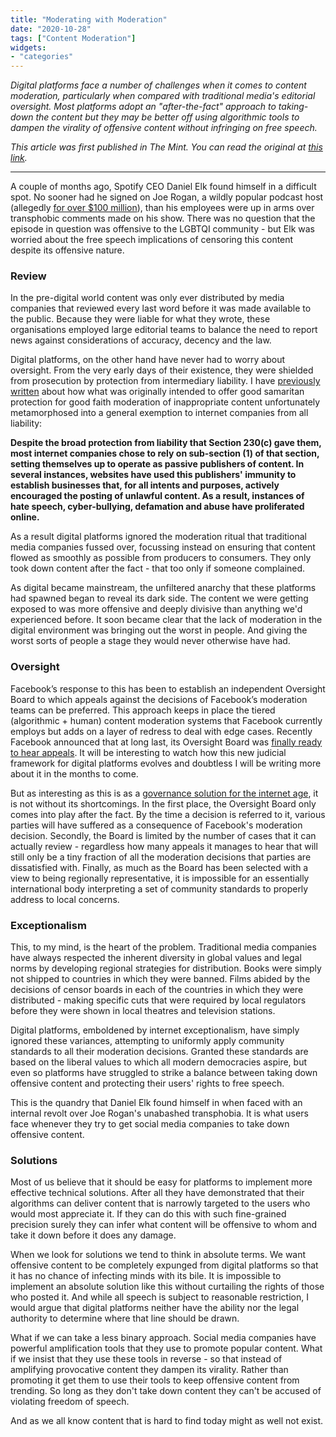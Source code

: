 ```yaml
---
title: "Moderating with Moderation"
date: "2020-10-28"
tags: ["Content Moderation"]
widgets: 
- "categories"
---
```


*Digital platforms face a number of challenges when it comes to content moderation, particularly when compared with traditional media's editorial oversight. Most platforms adopt an "after-the-fact" approach to taking-down the content but they may be better off using algorithmic tools to dampen the virality of offensive content without infringing on free speech.*
<!--more-->
*This article was first published in The Mint. You can read the original at [this link](https://www.livemint.com/opinion/online-views/an-effective-way-to-squash-foul-content-on-social-media-11603811692741.html).*

---

A couple of months ago, Spotify CEO Daniel Elk found himself in a difficult spot. No sooner had he signed on Joe Rogan, a wildly popular podcast host (allegedly [for over $100 million](https://www.wsj.com/articles/spotify-strikes-exclusive-podcast-deal-with-joe-rogan-11589913814)), than his employees were up in arms over transphobic comments made on his show. There was no question that the episode in question was offensive to the LGBTQI community - but Elk was worried about the free speech implications of censoring this content despite its offensive nature.

### Review

In the pre-digital world content was only ever distributed by media companies that reviewed every last word before it was made available to the public. Because they were liable for what they wrote, these organisations employed large editorial teams to balance the need to report news against considerations of accuracy, decency and the law.

Digital platforms, on the other hand have never had to worry about oversight. From the very early days of their existence, they were shielded from prosecution by protection from intermediary liability. I have [previously written](https://www.livemint.com/opinion/columns/shield-online-platforms-for-content-moderation-to-work-11591116270685.html) about how what was originally intended to offer good samaritan protection for good faith moderation of inappropriate content unfortunately metamorphosed into a general exemption to internet companies from all liability:

__Despite the broad protection from liability that Section 230(c) gave them, most internet companies chose to rely on sub-section (1) of that section, setting themselves up to operate as passive publishers of content. In several instances, websites have used this publishers' immunity to establish businesses that, for all intents and purposes, actively encouraged the posting of unlawful content. As a result, instances of hate speech, cyber-bullying, defamation and abuse have proliferated online.__

As a result digital platforms ignored the moderation ritual that traditional media companies fussed over, focussing instead on ensuring that content flowed as smoothly as possible from producers to consumers. They only took down content after the fact - that too only if someone complained.

As digital became mainstream, the unfiltered anarchy that these platforms had spawned began to reveal its dark side. The content we were getting exposed to was more offensive and deeply divisive than anything we'd experienced before. It soon became clear that the lack of moderation in the digital environment was bringing out the worst in people. And giving the worst sorts of people a stage they would never otherwise have had.

### Oversight

Facebook’s response to this has been to establish an independent Oversight Board to which appeals against the decisions of Facebook’s moderation teams can be preferred. This approach keeps in place the tiered (algorithmic + human) content moderation systems that Facebook currently employs but adds on a layer of redress to deal with edge cases. Recently Facebook announced that at long last, its Oversight Board was [finally ready to hear appeals](https://about.fb.com/news/2020/10/oversight-board-to-start-hearing-cases/). It will be interesting to watch how this new judicial framework for digital platforms evolves and doubtless I will be writing more about it in the months to come.

But as interesting as this is as a [governance solution for the internet age](https://www.livemint.com/opinion/columns/will-facebook-s-oversight-board-sanitize-the-internet-11589214993694.html), it is not without its shortcomings. In the first place, the Oversight Board only comes into play after the fact. By the time a decision is referred to it, various parties will have suffered as a consequence of Facebook's moderation decision. Secondly, the Board is limited by the number of cases that it can actually review - regardless how many appeals it manages to hear that will still only be a tiny fraction of all the moderation decisions that parties are dissatisfied with. Finally, as much as the Board has been selected with a view to being regionally representative, it is impossible for an essentially international body interpreting a set of community standards to properly address to local concerns.

### Exceptionalism

This, to my mind, is the heart of the problem. Traditional media companies have always respected the inherent diversity in global values and legal norms by developing regional strategies for distribution. Books were simply not shipped to countries in which they were banned. Films abided by the decisions of censor boards in each of the countries in which they were distributed - making specific cuts that were required by local regulators before they were shown in local theatres and television stations.

Digital platforms, emboldened by internet exceptionalism, have simply ignored these variances, attempting to uniformly apply community standards to all their moderation decisions. Granted these standards are based on the liberal values to which all modern democracies aspire, but even so platforms have struggled to strike a balance between taking down offensive content and protecting their users' rights to free speech.

This is the quandry that Daniel Elk found himself in when faced with an internal revolt over Joe Rogan's unabashed transphobia. It is what users face whenever they try to get social media companies to take down offensive content.

### Solutions

Most of us believe that it should be easy for platforms to implement more effective technical solutions. After all they have demonstrated that their algorithms can deliver content that is narrowly targeted to the users who would most appreciate it. If they can do this with such fine-grained precision surely they can infer what content will be offensive to whom and take it down before it does any damage.

When we look for solutions we tend to think in absolute terms. We want offensive content to be completely expunged from digital platforms so that it has no chance of infecting minds with its bile. It is impossible to implement an absolute solution like this without curtailing the rights of those who posted it. And while all speech is subject to reasonable restriction, I would argue that digital platforms neither have the ability nor the legal authority to determine where that line should be drawn.

What if we can take a less binary approach. Social media companies have powerful amplification tools that they use to promote popular content. What if we insist that they use these tools in reverse - so that instead of amplifying provocative content they dampen its virality. Rather than promoting it get them to use their tools to keep offensive content from trending. So long as they don't take down content they can't be accused of violating freedom of speech.

And as we all know content that is hard to find today might as well not exist.
